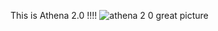 This is Athena 2.0 !!!!
![athena 2 0 great picture](https://user-images.githubusercontent.com/81572328/148821920-dd466577-bac4-481a-a30b-1d8f928aeaa5.png)
